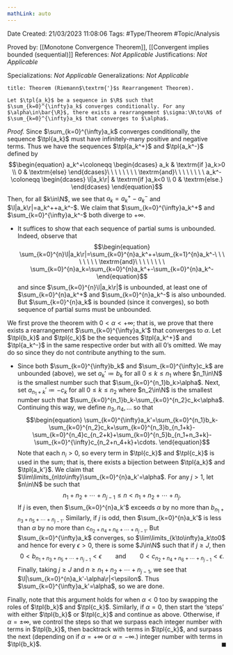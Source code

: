 ```yaml
---
mathLink: auto
---
```


<div class="topSpace"></div>

Date Created: 21/03/2023 11:08:06
Tags: #Type/Theorem #Topic/Analysis

Proved by: [[Monotone Convergence Theorem]], [[Convergent implies bounded (sequential)]]
References: _Not Applicable_
Justifications: _Not Applicable_

Specializations: _Not Applicable_
Generalizations: _Not Applicable_

``` ad-Theorem
title: Theorem (Riemann$\textrm{'}$s Rearrangement Theorem).

Let $\tpl{a_k}$ be a sequence in $\R$ such that $\sum_{k=0}^{\infty}a_k$ converges conditionally. For any $\alpha\in\bar{\R}$, there exists a rearrangement $\sigma:\N\to\N$ of $\sum_{k=0}^{\infty}a_k$ that converges to $\alpha$.

```

<i>Proof.</i> Since $\sum_{k=0}^{\infty}a_k$ converges conditionally, the sequence $\tpl{a_k}$ must have infinitely-many positive and negative terms. Thus we have the sequences $\tpl{a_k^+}$ and $\tpl{a_k^-}$ defined by
$$\begin{equation}
    a_k^+\coloneqq
    \begin{dcases}
        a_k & \textrm{if }a_k>0 \\
        0 & \textrm{else}
    \end{dcases}\ \ \ \ \ \ \ \ \textrm{and}\ \ \ \ \ \ \ \ a_k^-\coloneqq
    \begin{dcases}
        \l|a_k\r| & \textrm{if }a_k<0 \\
        0 & \textrm{else.}
    \end{dcases}
\end{equation}$$
Then, for all $k\in\N$, we see that $a_k=a_k^+-a_k^-$ and $\l|a_k\r|=a_k^++a_k^-$. We claim that $\sum_{k=0}^{\infty}a_k^+$ and $\sum_{k=0}^{\infty}a_k^-$ both diverge to $+\infty$.
* It suffices to show that each sequence of partial sums is unbounded. Indeed, observe that
$$\begin{equation}
    \sum_{k=0}^{n}\l|a_k\r|=\sum_{k=0}^{n}a_k^++\sum_{k=1}^{n}a_k^-\ \ \ \ \ \ \ \ \textrm{and}\ \ \ \ \ \ \ \ \sum_{k=0}^{n}a_k=\sum_{k=0}^{n}a_k^+-\sum_{k=0}^{n}a_k^-
\end{equation}$$
and since $\sum_{k=0}^{n}\l|a_k\r|$ is unbounded, at least one of $\sum_{k=0}^{n}a_k^+$ and $\sum_{k=0}^{n}a_k^-$ is also unbounded. But $\sum_{k=0}^{n}a_k$ is bounded (since it converges), so both sequence of partial sums must be unbounded.

We first prove the theorem with $0<\alpha<+\infty$; that is, we prove that there exists a rearrangement $\sum_{k=0}^{\infty}a_k'$ that converges to $\alpha$. Let $\tpl{b_k}$ and $\tpl{c_k}$ be the sequences $\tpl{a_k^+}$ and $\tpl{a_k^-}$ in the same respective order but with all $0$$\textrm{'}$s omitted. We may do so since they do not contribute anything to the sum.
* Since both $\sum_{k=0}^{\infty}b_k$ and $\sum_{k=0}^{\infty}c_k$ are unbounded (above), we set $a_k'\coloneqq b_k$ for all $0\leq k\leq n_1$ where $n_1\in\N$ is the smallest number such that $\sum_{k=0}^{n_1}b_k>\alpha$. Next, set $a_{n_1+k}'\coloneqq-c_k$ for all $0\leq k\leq n_2$ where $n_2\in\N$ is the smallest number such that $\sum_{k=0}^{n_1}b_k-\sum_{k=0}^{n_2}c_k<\alpha$. Continuing this way, we define $n_3,n_4,\dots$ so that
$$\begin{equation}
    \sum_{k=0}^{\infty}a_k'=\sum_{k=0}^{n_1}b_k-\sum_{k=0}^{n_2}c_k+\sum_{k=0}^{n_3}b_{n_1+k}-\sum_{k=0}^{n_4}c_{n_2+k}+\sum_{k=0}^{n_5}b_{n_1+n_3+k}-\sum_{k=0}^{\infty}c_{n_2+n_4+k}+\cdots.
\end{equation}$$
Note that each $n_i>0$, so every term in $\tpl{c_k}$ and $\tpl{c_k}$ is used in the sum; that is, there exists a bijection between $\tpl{a_k}$ and $\tpl{a_k'}$. We claim that $\lim\limits_{n\to\infty}\sum_{k=0}^{n}a_k'=\alpha$. For any $j>1$, let $n\in\N$ be such that
$$\begin{equation}
    n_1+n_2+\cdots+n_{j-1}\leq n<n_1+n_2+\cdots+n_j.
\end{equation}$$
If $j$ is even, then $\sum_{k=0}^{n}a_k'$ exceeds $\alpha$ by no more than $b_{n_1+n_3+n_5+\cdots+n_{j-1}}$. Similarly, if $j$ is odd, then $\sum_{k=0}^{n}a_k'$ is less than $\alpha$ by no more than $c_{n_2+n_4+n_6+\cdots+n_{j-1}}$. But $\sum_{k=0}^{\infty}a_k$ converges, so $\lim\limits_{k\to\infty}a_k\to0$ and hence for every $\epsilon>0$, there is some $J\in\N$ such that if $j\geq J$, then
$$\begin{equation}
    0<b_{n_1+n_3+n_5+\cdots+n_{j-1}}<\epsilon\ \ \ \ \ \ \ \ \textrm{and}\ \ \ \ \ \ \ \ 0<c_{n_2+n_4+n_6+\cdots+n_{j-1}}<\epsilon.
\end{equation}$$
Finally, taking $j\geq J$ and $n\geq n_1+n_2+\cdots+n_{j-1}$, we see that $\l|\sum_{k=0}^{n}a_k'-\alpha\r|<\epsilon$. Thus $\sum_{k=0}^{\infty}a_k'=\alpha$, so we are done.

Finally, note that this argument holds for when $\alpha<0$ too by swapping the roles of $\tpl{b_k}$ and $\tpl{c_k}$. Similarly, if $\alpha=0$, then start the $\textrm{`}$steps$\textrm{'}$ with either $\tpl{b_k}$ or $\tpl{c_k}$ and continue as above. Otherwise, if $\alpha=\pm\infty$, we control the steps so that we surpass each integer number with terms in $\tpl{b_k}$, then backtrack with terms in $\tpl{c_k}$, and surpass the next (depending on if $\alpha=+\infty$ or $\alpha=-\infty$.) integer number with terms in $\tpl{b_k}$.<span style="float:right;">$\blacksquare$</span>
